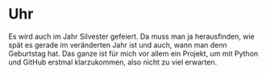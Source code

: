 # Uhr
Es wird auch im Jahr Silvester gefeiert. Da muss man ja herausfinden, wie spät es gerade im veränderten Jahr ist und
auch, wann man denn Geburtstag hat.
Das ganze ist für mich vor allem ein Projekt, um mit Python und GitHub erstmal klarzukommen, also nicht zu viel erwarten.
